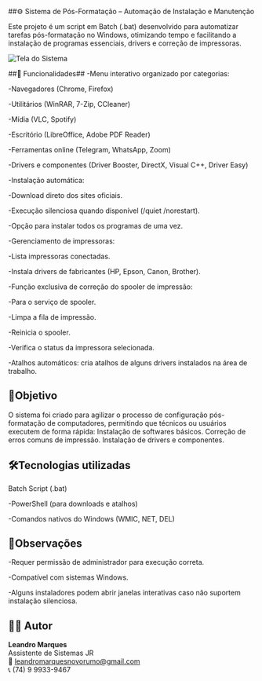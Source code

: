 ##⚙️ Sistema de Pós-Formatação – Automação de Instalação e Manutenção

Este projeto é um script em Batch (.bat) desenvolvido para automatizar tarefas pós-formatação no Windows, otimizando tempo e facilitando a instalação de programas essenciais, drivers e correção de impressoras.

![Tela do Sistema]()


##🚀 Funcionalidades##
-Menu interativo organizado por categorias:

-Navegadores (Chrome, Firefox)

-Utilitários (WinRAR, 7-Zip, CCleaner)

-Mídia (VLC, Spotify)

-Escritório (LibreOffice, Adobe PDF Reader)

-Ferramentas online (Telegram, WhatsApp, Zoom)

-Drivers e componentes (Driver Booster, DirectX, Visual C++, Driver Easy)

-Instalação automática:

-Download direto dos sites oficiais.

-Execução silenciosa quando disponível (/quiet /norestart).

-Opção para instalar todos os programas de uma vez.

-Gerenciamento de impressoras:

-Lista impressoras conectadas.

-Instala drivers de fabricantes (HP, Epson, Canon, Brother).

-Função exclusiva de correção do spooler de impressão:

-Para o serviço de spooler.

-Limpa a fila de impressão.

-Reinicia o spooler.

-Verifica o status da impressora selecionada.

-Atalhos automáticos: cria atalhos de alguns drivers instalados na área de trabalho.


## 🎯Objetivo
O sistema foi criado para agilizar o processo de configuração pós-formatação de computadores, permitindo que técnicos ou usuários executem de forma rápida:
Instalação de softwares básicos.
Correção de erros comuns de impressão.
Instalação de drivers e componentes.

## 🛠️Tecnologias utilizadas

Batch Script (.bat)

-PowerShell (para downloads e atalhos)

-Comandos nativos do Windows (WMIC, NET, DEL)

## 📌Observações
-Requer permissão de administrador para execução correta.

-Compatível com sistemas Windows.

-Alguns instaladores podem abrir janelas interativas caso não suportem instalação silenciosa.

## 👨‍💻 Autor
**Leandro Marques**  
Assistente de Sistemas JR  
📧 leandromarquesnovorumo@gmail.com  
📞 (74) 9 9933-9467
